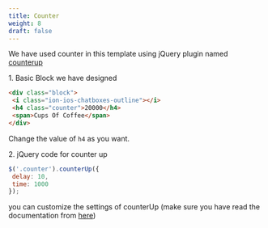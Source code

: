```yaml
---
title: Counter
weight: 8
draft: false
---
```

We have used counter in this template using jQuery plugin named [counterup](http://bfintal.github.io/Counter-Up/demo/demo.html)

1\. Basic Block we have designed  
```html 
<div class="block">  
 <i class="ion-ios-chatboxes-outline"></i>  
 <h4 class="counter">20000</h4>  
 <span>Cups Of Coffee</span>  
</div>
```
Change the value of `h4` as you want.

2\. jQuery code for counter up  
```js
$('.counter').counterUp({  
 delay: 10,
 time: 1000
});  
```
you can customize the settings of counterUp (make sure you have read the documentation from [here](http://bfintal.github.io/Counter-Up/demo/demo.html))